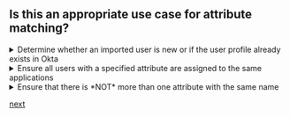 ## Is this an appropriate use case for attribute matching?


<details>
  <summary>Determine whether an imported user is new or if the user profile already exists in Okta</summary>
<p>
  Yes
</p>
</details>


<details>
  <summary>Ensure all users with a specified attribute are assigned to the same applications</summary>
<p>
  No
</p>
</details>


<details>
  <summary>Ensure that there is *NOT* more than one attribute with the same name</summary>
<p>
  No
</p>
</details>


[next](16.md)

